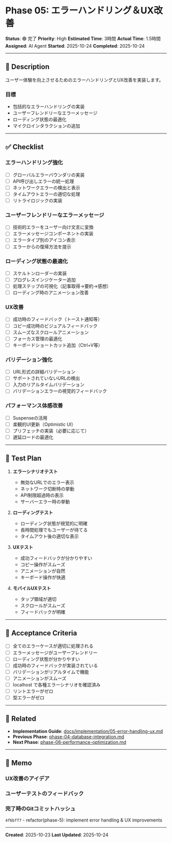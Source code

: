 # Phase 05: エラーハンドリング＆UX改善

**Status**: 🟢 完了
**Priority**: High
**Estimated Time**: 3時間
**Actual Time**: 1.5時間
**Assigned**: AI Agent
**Started**: 2025-10-24
**Completed**: 2025-10-24

---

## 📝 Description

ユーザー体験を向上させるためのエラーハンドリングとUX改善を実装します。

### 目標
- 包括的なエラーハンドリングの実装
- ユーザーフレンドリーなエラーメッセージ
- ローディング状態の最適化
- マイクロインタラクションの追加

---

## ✅ Checklist

### エラーハンドリング強化
- [ ] グローバルエラーバウンダリの実装
- [ ] API呼び出しエラーの統一処理
- [ ] ネットワークエラーの検出と表示
- [ ] タイムアウトエラーの適切な処理
- [ ] リトライロジックの実装

### ユーザーフレンドリーなエラーメッセージ
- [ ] 技術的エラーをユーザー向け文言に変換
- [ ] エラーメッセージコンポーネントの実装
- [ ] エラータイプ別のアイコン表示
- [ ] エラーからの復帰方法を提示

### ローディング状態の最適化
- [ ] スケルトンローダーの実装
- [ ] プログレスインジケーター追加
- [ ] 処理ステップの可視化（記事取得→要約→感想）
- [ ] ローディング時のアニメーション改善

### UX改善
- [ ] 成功時のフィードバック（トースト通知等）
- [ ] コピー成功時のビジュアルフィードバック
- [ ] スムーズなスクロールアニメーション
- [ ] フォーカス管理の最適化
- [ ] キーボードショートカット追加（Ctrl+V等）

### バリデーション強化
- [ ] URL形式の詳細バリデーション
- [ ] サポートされていないURLの検出
- [ ] 入力のリアルタイムバリデーション
- [ ] バリデーションエラーの視覚的フィードバック

### パフォーマンス体感改善
- [ ] Suspenseの活用
- [ ] 楽観的UI更新（Optimistic UI）
- [ ] プリフェッチの実装（必要に応じて）
- [ ] 遅延ロードの最適化

---

## 🧪 Test Plan

1. **エラーシナリオテスト**
   - 無効なURLでのエラー表示
   - ネットワーク切断時の挙動
   - API制限超過時の表示
   - サーバーエラー時の挙動

2. **ローディングテスト**
   - ローディング状態が視覚的に明確
   - 長時間処理でもユーザーが待てる
   - タイムアウト後の適切な表示

3. **UXテスト**
   - 成功フィードバックが分かりやすい
   - コピー操作がスムーズ
   - アニメーションが自然
   - キーボード操作が快適

4. **モバイルUXテスト**
   - タップ領域が適切
   - スクロールがスムーズ
   - フィードバックが明確

---

## 📌 Acceptance Criteria

- [ ] 全てのエラーケースが適切に処理される
- [ ] エラーメッセージがユーザーフレンドリー
- [ ] ローディング状態が分かりやすい
- [ ] 成功時のフィードバックが実装されている
- [ ] バリデーションがリアルタイムで機能
- [ ] アニメーションがスムーズ
- [ ] localhost で各種エラーシナリオを確認済み
- [ ] リントエラーがゼロ
- [ ] 型エラーがゼロ

---

## 📎 Related

- **Implementation Guide**: [docs/implementation/05-error-handling-ux.md](../../implementation/05-error-handling-ux.md)
- **Previous Phase**: [phase-04-database-integration.md](./phase-04-database-integration.md)
- **Next Phase**: [phase-06-performance-optimization.md](./phase-06-performance-optimization.md)

---

## 💭 Memo

### UX改善のアイデア
<!-- 実装中に思いついたUX改善案 -->

### ユーザーテストのフィードバック
<!-- テスト時の気づき -->

### 完了時のGitコミットハッシュ
`4f6bff7` - refactor(phase-5): implement error handling & UX improvements

---

**Created**: 2025-10-23
**Last Updated**: 2025-10-24
